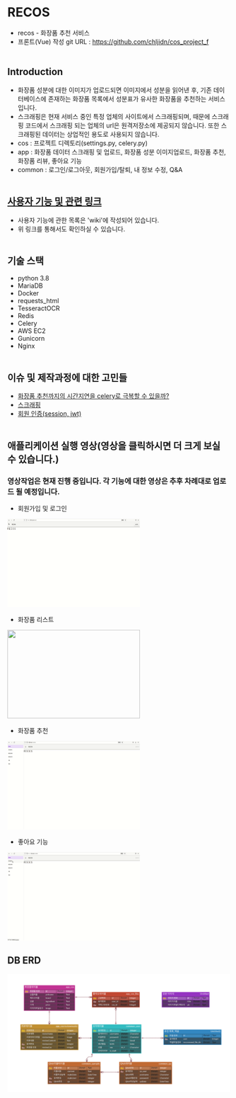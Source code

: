 # RECOS

- recos - 화장품 추천 서비스
- 프론트(Vue) 작성 git URL : https://github.com/chljidn/cos_project_f
 <br><br>

## Introduction
- 화장품 성분에 대한 이미지가 업로드되면 이미지에서 성분을 읽어낸 후, 기존 데이터베이스에 존재하는 화장품 목록에서 성분표가 유사한 화장품을 추천하는 서비스 입니다.
- 스크래핑은 현재 서비스 중인 특정 업체의 사이트에서 스크래핑되며, 때문에 스크래핑 코드에서 스크래핑 되는 업체의 url은 원격저장소에 제공되지 않습니다. 또한 스크래핑된 데이터는 상업적인 용도로 사용되지 않습니다.
- cos : 프로젝트 디렉토리(settings.py, celery.py)
- app : 화장품 데이터 스크래핑 및 업로드, 화장품 성분 이미지업로드, 화장품 추천, 화장품 리뷰, 좋아요 기능
- common : 로그인/로그아웃, 회원가입/탈퇴, 내 정보 수정, Q&A
 <br><br>
 
## [사용자 기능 및 관련 링크](https://github.com/chljidn/docker/wiki)
- 사용자 기능에 관한 목록은 'wiki'에 작성되어 있습니다.
- 위 링크를 통해서도 확인하실 수 있습니다.
 <br><br>
 
## 기술 스택
- python 3.8
- MariaDB
- Docker
- requests_html
- TesseractOCR
- Redis
- Celery
- AWS EC2
- Gunicorn
- Nginx
 <br><br>
 
## 이슈 및 제작과정에 대한 고민들
- [화장품 추천까지의 시간지연을 celery로 극복할 수 있을까?](https://chljidn-django.tistory.com/7)
- [스크래핑](https://chljidn-django.tistory.com/8)
- [회원 인증(session, jwt)](https://chljidn-django.tistory.com/9)
 <br><br>
 
## 애플리케이션 실행 영상(영상을 클릭하시면 더 크게 보실 수 있습니다.)
### 영상작업은 현재 진행 중입니다. 각 기능에 대한 영상은 추후 차례대로 업로드 될 예정입니다.
- 회원가입 및 로그인
<img src="https://github.com/chljidn/docker/blob/master/signup_login.gif" width="300px" height="200px" >

- 화장품 리스트
<img src="https://github.com/chljidn/docker/blob/master/cosmetic_list_detail.gif" width="300px" height="200px">

- 화장품 추천
<img src="https://github.com/chljidn/docker/blob/master/recommend_app.gif" width="300px" height="200px">

- 좋아요 기능
<img src="https://github.com/chljidn/docker/blob/master/like_app.gif" width="300px" height="200px">

## DB ERD
![](https://github.com/chljidn/docker/blob/master/cos_erd.png)
